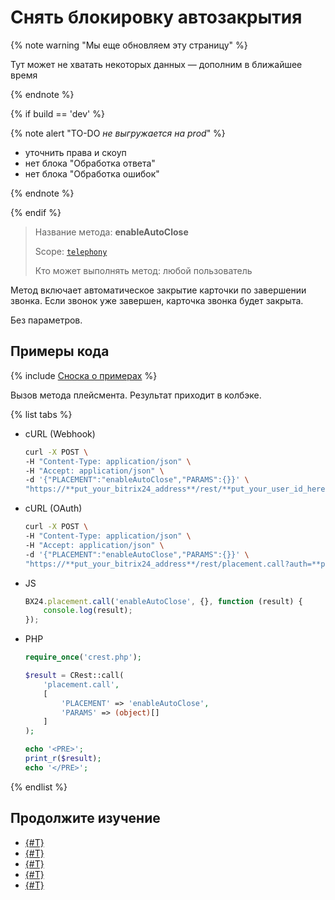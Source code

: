 # Снять блокировку автозакрытия

{% note warning "Мы еще обновляем эту страницу" %}

Тут может не хватать некоторых данных — дополним в ближайшее время

{% endnote %}

{% if build == 'dev' %}

{% note alert "TO-DO _не выгружается на prod_" %}

- уточнить права и скоуп
- нет блока "Обработка ответа"
- нет блока "Обработка ошибок"

{% endnote %}

{% endif %}

> Название метода: **enableAutoClose**
>
> Scope: [`telephony`](../../../scopes/permissions.md)
>
> Кто может выполнять метод: любой пользователь

Метод включает автоматическое закрытие карточки по завершении звонка. Если звонок уже завершен, карточка звонка будет закрыта.

Без параметров.

## Примеры кода

{% include [Сноска о примерах](../../../../_includes/examples.md) %}

Вызов метода плейсмента. Результат приходит в колбэке.

{% list tabs %}

- cURL (Webhook)

    ```bash
    curl -X POST \
    -H "Content-Type: application/json" \
    -H "Accept: application/json" \
    -d '{"PLACEMENT":"enableAutoClose","PARAMS":{}}' \
    "https://**put_your_bitrix24_address**/rest/**put_your_user_id_here**/**put_your_webhook_here**/placement.call"
    ```

- cURL (OAuth)

    ```bash
    curl -X POST \
    -H "Content-Type: application/json" \
    -H "Accept: application/json" \
    -d '{"PLACEMENT":"enableAutoClose","PARAMS":{}}' \
    "https://**put_your_bitrix24_address**/rest/placement.call?auth=**put_access_token_here**"
    ```

- JS

    ```js
    BX24.placement.call('enableAutoClose', {}, function (result) {
        console.log(result);
    });
    ```

- PHP

    ```php
    require_once('crest.php');

    $result = CRest::call(
        'placement.call',
        [
            'PLACEMENT' => 'enableAutoClose',
            'PARAMS' => (object)[]
        ]
    );

    echo '<PRE>';
    print_r($result);
    echo '</PRE>';
    ```

{% endlist %}

## Продолжите изучение

- [{#T}](./get-status.md)
- [{#T}](./disable-auto-close.md)
- [{#T}](./call-card-entity-changed.md)
- [{#T}](./call-card-before-close.md)
- [{#T}](./call-card-call-state-changed.md)
